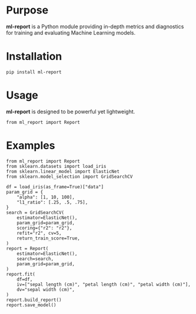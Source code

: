 # Purpose

**ml-report** is a Python module providing in-depth metrics and diagnostics for training and evaluating Machine Learning models.


# Installation

    pip install ml-report


# Usage

**ml-report** is designed to be powerful yet lightweight. 

    from ml_report import Report



# Examples

    from ml_report import Report
    from sklearn.datasets import load_iris
    from sklearn.linear_model import ElasticNet
    from sklearn.model_selection import GridSearchCV
    
    df = load_iris(as_frame=True)["data"]
    param_grid = {
        "alpha": [1, 10, 100],
        "l1_ratio": [.25, .5, .75],
    }
    search = GridSearchCV(
        estimator=ElasticNet(),
        param_grid=param_grid,
        scoring={"r2": "r2"},
        refit="r2", cv=5,
        return_train_score=True,
    )
    report = Report(
        estimator=ElasticNet(),
        search=search,
        param_grid=param_grid,
    )
    report.fit(
        df=df,
        iv=["sepal length (cm)", "petal length (cm)", "petal width (cm)"],
        dv="sepal width (cm)",
    )
    report.build_report()
    report.save_model()
